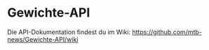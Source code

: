 Gewichte-API
============

Die API-Dokumentation findest du im Wiki: https://github.com/mtb-news/Gewichte-API/wiki
